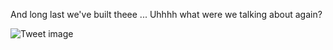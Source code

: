 And long last we've built theee ... Uhhhh what were we talking about again?


![Tweet image](/asset/crosspoast/Gec2LYyXIAgifi8.jpg)

